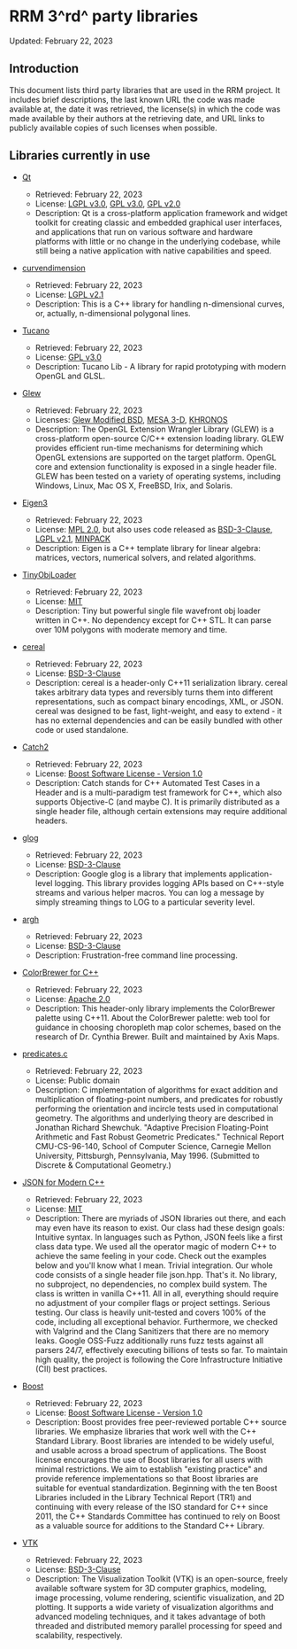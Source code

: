 RRM 3^rd^ party libraries
=========================

Updated: February 22, 2023


## Introduction 

This document lists third party libraries that are used in the RRM project. It
includes brief descriptions, the last known URL the code was made available at,
the date it was retrieved, the license(s) in which the code was made available
by their authors at the retrieving date, and URL links to publicly available
copies of such licenses when possible.


## Libraries currently in use

-  [Qt](https://www.qt.io/)
    + Retrieved: February 22, 2023
    + License: [LGPL v3.0], [GPL v3.0], [GPL v2.0]
    + Description: Qt is a cross-platform application framework and widget
      toolkit for creating classic and embedded graphical user interfaces, and
      applications that run on various software and hardware platforms with
      little or no change in the underlying codebase, while still being a
      native application with native capabilities and speed.

-  [curvendimension](https://github.com/esperanc/curvendimension)
    + Retrieved: February 22, 2023
    + License: [LGPL v2.1]
    + Description: This is a C++ library for handling n-dimensional curves, or,
      actually, n-dimensional polygonal lines.

-  [Tucano](https://gitlab.com/LCG-UFRJ/tucano)
    + Retrieved: February 22, 2023
    + License: [GPL v3.0]
    + Description: Tucano Lib - A library for rapid prototyping with modern
      OpenGL and GLSL.

-  [Glew](http://glew.sourceforge.net/)
    + Retrieved: February 22, 2023
    + Licenses: [Glew Modified BSD], [MESA 3-D], [KHRONOS]
    + Description: The OpenGL Extension Wrangler Library (GLEW) is a
      cross-platform open-source C/C++ extension loading library. GLEW provides
      efficient run-time mechanisms for determining which OpenGL extensions are
      supported on the target platform. OpenGL core and extension functionality
      is exposed in a single header file. GLEW has been tested on a variety of
      operating systems, including Windows, Linux, Mac OS X, FreeBSD, Irix, and
      Solaris.

-  [Eigen3](http://eigen.tuxfamily.org/index.php?title=Main_Page)
    + Retrieved: February 22, 2023
    + License: [MPL 2.0], but also uses code released as [BSD-3-Clause], [LGPL v2.1], [MINPACK]
    + Description: Eigen is a C++ template library for linear algebra:
      matrices, vectors, numerical solvers, and related algorithms.

-  [TinyObjLoader](https://github.com/syoyo/tinyobjloader)
    + Retrieved: February 22, 2023
    + License: [MIT]
    + Description: Tiny but powerful single file wavefront obj loader written
      in C++. No dependency except for C++ STL. It can parse over 10M polygons
      with moderate memory and time.

-  [cereal](https://github.com/USCiLab/cereal) 
    + Retrieved: February 22, 2023
    + License: [BSD-3-Clause]
    + Description: cereal is a header-only C++11 serialization library. cereal
      takes arbitrary data types and reversibly turns them into different
      representations, such as compact binary encodings, XML, or JSON. cereal
      was designed to be fast, light-weight, and easy to extend - it has no
      external dependencies and can be easily bundled with other code or used
      standalone.

-  [Catch2](https://github.com/catchorg/Catch2)
    + Retrieved: February 22, 2023
    + License: [Boost Software License - Version 1.0]
    + Description: Catch stands for C++ Automated Test Cases in a Header and is
      a multi-paradigm test framework for C++, which also supports Objective-C
      (and maybe C). It is primarily distributed as a single header file,
      although certain extensions may require additional headers.

-  [glog](https://github.com/google/glog)
    + Retrieved: February 22, 2023
    + License: [BSD-3-Clause]
    + Description: Google glog is a library that implements application-level
      logging.  This library provides logging APIs based on C++-style streams
      and various helper macros.  You can log a message by simply streaming
      things to LOG to a particular severity level.

-  [argh](https://github.com/adishavit/argh)
    + Retrieved: February 22, 2023
    + License: [BSD-3-Clause]
    + Description: Frustration-free command line processing.

-  [ColorBrewer for C++](https://github.com/schulzch/colorbrewercpp)
    + Retrieved: February 22, 2023
    + License: [Apache 2.0]
    + Description: This header-only library implements the ColorBrewer palette
      using C++11.  About the ColorBrewer palette: web tool for guidance in
      choosing choropleth map color schemes, based on the research of Dr.
      Cynthia Brewer. Built and maintained by Axis Maps.

-  [predicates.c](https://www.cs.cmu.edu/~quake/robust.html)
    + Retrieved: February 22, 2023
    + License: Public domain
    + Description: C implementation of algorithms for exact addition and
      multiplication of floating-point numbers, and predicates for robustly
      performing the orientation and incircle tests used in computational
      geometry.  The algorithms and underlying theory are described in Jonathan
      Richard Shewchuk. "Adaptive Precision Floating-Point Arithmetic and Fast
      Robust Geometric Predicates." Technical Report CMU-CS-96-140, School of
      Computer Science, Carnegie Mellon University, Pittsburgh, Pennsylvania,
      May 1996.  (Submitted to Discrete & Computational Geometry.)

-  [JSON for Modern C++](https://github.com/nlohmann/json)
    + Retrieved: February 22, 2023
    + License: [MIT]
    + Description: There are myriads of JSON libraries out there, and each may
      even have its reason to exist. Our class had these design goals:
      Intuitive syntax. In languages such as Python, JSON feels like a first
      class data type. We used all the operator magic of modern C++ to achieve
      the same feeling in your code. Check out the examples below and you'll
      know what I mean. Trivial integration. Our whole code consists of
      a single header file json.hpp. That's it. No library, no subproject, no
      dependencies, no complex build system. The class is written in vanilla
      C++11. All in all, everything should require no adjustment of your
      compiler flags or project settings. Serious testing. Our class is heavily
      unit-tested and covers 100% of the code, including all exceptional
      behavior. Furthermore, we checked with Valgrind and the Clang Sanitizers
      that there are no memory leaks. Google OSS-Fuzz additionally runs fuzz
      tests against all parsers 24/7, effectively executing billions of tests
      so far. To maintain high quality, the project is following the Core
      Infrastructure Initiative (CII) best practices.

-  [Boost](https://www.boost.org)
    + Retrieved: February 22, 2023
    + License: [Boost Software License - Version 1.0]
    + Description: Boost provides free peer-reviewed portable C++ source
      libraries. We emphasize libraries that work well with the C++ Standard
      Library. Boost libraries are intended to be widely useful, and usable
      across a broad spectrum of applications. The Boost license encourages the
      use of Boost libraries for all users with minimal restrictions. We aim to
      establish "existing practice" and provide reference implementations so
      that Boost libraries are suitable for eventual standardization. Beginning
      with the ten Boost Libraries included in the Library Technical Report
      (TR1) and continuing with every release of the ISO standard for C++ since
      2011, the C++ Standards Committee has continued to rely on Boost as
      a valuable source for additions to the Standard C++ Library.

-  [VTK](https://vtk.org/)
    + Retrieved: February 22, 2023
    + License: [BSD-3-Clause]
    - Description: The Visualization Toolkit (VTK) is an open-source, freely
      available software system for 3D computer graphics, modeling, image
      processing, volume rendering, scientific visualization, and 2D plotting.
      It supports a wide variety of visualization algorithms and advanced
      modeling techniques, and it takes advantage of both threaded and
      distributed memory parallel processing for speed and scalability,
      respectively.


[LGPL v2.1]: https://www.gnu.org/licenses/old-licenses/lgpl-2.1.en.html
[LGPL v3.0]: https://www.gnu.org/licenses/lgpl-3.0.en.html 
[GPL v2.0]: https://www.gnu.org/licenses/old-licenses/gpl-2.0.en.html
[GPL v3.0]: https://www.gnu.org/licenses/gpl.html
[Affero GPL v3.0]: https://www.gnu.org/licenses/agpl-3.0.en.html
[Apache 2.0]: https://www.apache.org/licenses/LICENSE-2.0
[Boost Software License - Version 1.0]: https://www.boost.org/LICENSE_1_0.txt
[BSD-3-Clause]: https://opensource.org/licenses/BSD-3-Clause
[MIT]: https://opensource.org/licenses/MIT
[MPL 2.0]: https://www.mozilla.org/en-US/MPL/2.0/
[Glew Modified BSD]: http://glew.sourceforge.net/glew.txt
[MESA 3-D]: http://glew.sourceforge.net/mesa.txt
[MINPACK]: https://www.netlib.org/minpack/disclaimer
[KHRONOS]: http://glew.sourceforge.net/khronos.txt
[Shewchuck's license]: https://www.cs.cmu.edu/~quake/triangle.html
[Zlib-Libpng]: https://www.glfw.org/license.html

